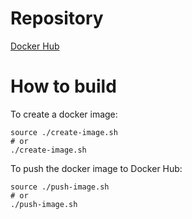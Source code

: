 # Repository
[Docker Hub](https://hub.docker.com/repository/docker/stonedot/certbot-dns-cloudflare-with-awscli)

# How to build
To create a docker image:

```
source ./create-image.sh
# or
./create-image.sh
```

To push the docker image to Docker Hub:

```
source ./push-image.sh
# or
./push-image.sh
```
